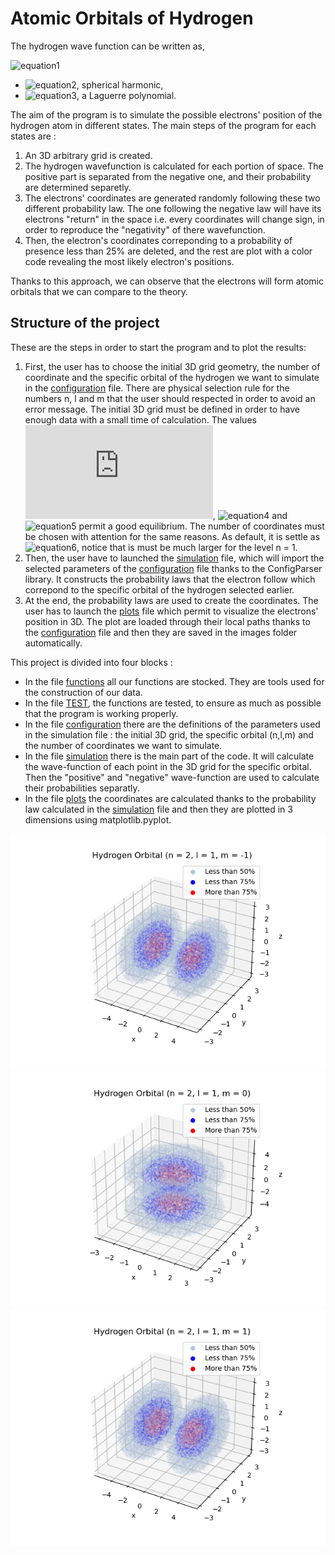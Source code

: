 # Atomic Orbitals of Hydrogen
The hydrogen wave function can be written as,

![equation1](https://latex.codecogs.com/gif.latex?\phi_{n,l,m}(r)&space;=&space;Y_{l,m}(\theta,\phi)e^{-r/na_{1}}(\frac{r}{a_{1}})^{l}L_{n-l-1}(r))
- ![equation2](https://latex.codecogs.com/gif.latex?Y_{l,m}(\theta,\phi)), spherical harmonic,
- ![equation3](https://latex.codecogs.com/gif.latex?L_{n-l-1}(r)), a Laguerre polynomial.

The aim of the program is to simulate the possible electrons' position of the hydrogen atom in different states. The main steps of the program for each states are :
1. An 3D arbitrary grid is created.
2. The hydrogen wavefunction is calculated for each portion of space. The positive part is separated from the negative one, and their probability are determined separetly.
3. The electrons' coordinates are generated randomly following these two different probability law. The one following the negative law will have its electrons "return" in the space i.e. every coordinates will change sign, in order to reproduce the "negativity" of there wavefunction.
4. Then, the electron's coordinates correponding to a probability of presence less than 25% are deleted, and the rest are plot with a color code revealing the most likely electron's positions.

Thanks to this approach, we can observe that the electrons will form atomic orbitals that we can compare to the theory.

## Structure of the project
These are the steps in order to start the program and to plot the results:
1. First, the user has to choose the initial 3D grid geometry, the number of coordinate and the specific orbital of the hydrogen we want to simulate in the [configuration](https://github.com/Laurecaz/Software-and-Computing-for-Applied-Physics/blob/102bd30c6aaa54a23c2e705d57a4043867b9b39f/configuration.txt) file. There are physical selection rule for the numbers n, l and m that the user should respected in order to avoid an error message. The initial 3D grid must be defined in order to have enough data with a small time of calculation. The values ![equation3](https://latex.codecogs.com/gif.latex?dz&space;=&space;0.5), ![equation4](https://latex.codecogs.com/gif.latex?z_{min}&space;=&space;-10) and ![equation5](https://latex.codecogs.com/gif.latex?z_{max}&space;=&space;10) permit a good equilibrium.  The number of coordinates must be chosen with attention for the same reasons. As default, it is settle as ![equation6](https://latex.codecogs.com/gif.latex?10^{6}), notice that is must be much larger for the level n = 1.
2. Then, the user have to launched the [simulation](https://github.com/Laurecaz/Software-and-Computing-for-Applied-Physics/blob/210eff060e604a76519aac8830f16862f5375748/simulation.py) file, which will import the selected parameters of the [configuration](https://github.com/Laurecaz/Software-and-Computing-for-Applied-Physics/blob/102bd30c6aaa54a23c2e705d57a4043867b9b39f/configuration.txt) file thanks to the ConfigParser library. It constructs the probability laws that the electron follow which correpond to the specific orbital of the hydrogen selected earlier.
3. At the end, the probability laws are used to create the coordinates. The user has to launch the [plots](https://github.com/Laurecaz/Software-and-Computing-for-Applied-Physics/blob/210eff060e604a76519aac8830f16862f5375748/plots.py) file which permit to visualize the electrons' position in 3D. The plot are loaded through their local paths thanks to the [configuration](https://github.com/Laurecaz/Software-and-Computing-for-Applied-Physics/blob/102bd30c6aaa54a23c2e705d57a4043867b9b39f/configuration.txt) file and then they are saved in the images folder automatically.



This project is divided into four blocks :
- In the file [functions](https://github.com/Laurecaz/Software-and-Computing-for-Applied-Physics/blob/210eff060e604a76519aac8830f16862f5375748/functions.py) all our functions are stocked. They are tools used for the construction of our data.
- In the file [TEST](https://github.com/Laurecaz/Software-and-Computing-for-Applied-Physics/blob/210eff060e604a76519aac8830f16862f5375748/TEST.py), the functions are tested, to ensure as much as possible that the program is working properly.
- In the file [configuration](https://github.com/Laurecaz/Software-and-Computing-for-Applied-Physics/blob/102bd30c6aaa54a23c2e705d57a4043867b9b39f/configuration.txt) there are the definitions of the parameters used in the simulation file : the initial 3D grid, the specific orbital (n,l,m) and the number of coordinates we want to simulate. 
- In the file [simulation](https://github.com/Laurecaz/Software-and-Computing-for-Applied-Physics/blob/210eff060e604a76519aac8830f16862f5375748/simulation.py) there is the main part of the code. It will calculate the wave-function of each point in the 3D grid for the specific orbital. Then the "positive" and "negative" wave-function are used to calculate their probabilities separatly.
- In the file [plots](https://github.com/Laurecaz/Software-and-Computing-for-Applied-Physics/blob/210eff060e604a76519aac8830f16862f5375748/plots.py) the coordinates are calculated thanks to the probability law calculated in the [simulation](https://github.com/Laurecaz/Software-and-Computing-for-Applied-Physics/blob/210eff060e604a76519aac8830f16862f5375748/simulation.py) file and then they are plotted in 3 dimensions using matplotlib.pyplot.

![config](./images/orbitals_21-1.png)![config](./images/orbitals_210.png)![config](./images/orbitals_211.png)
